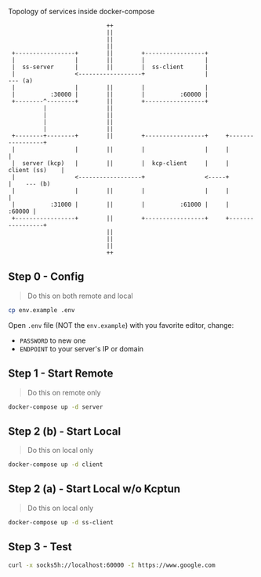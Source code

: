 

Topology of services inside docker-compose


```
                            ++
                            ||
                            ||
                            ||
 +-----------------+        ||        +-----------------+
 |                 |        ||        |                 |
 |  ss-server      |        ||        |  ss-client      |
 |                 <------------------+                 |                            --- (a)
 |                 |        ||        |                 |
 |          :30000 |        ||        |          :60000 |
 +--------^--------+        ||        +-----------------+
          |                 ||
          |                 ||
          |                 ||
          |                 ||
 +--------+--------+        ||        +-----------------+     +-----------------+
 |                 |        ||        |                 |     |                 |
 |  server (kcp)   |        ||        |  kcp-client     |     |  client (ss)    |
 |                 <------------------+                 <-----+                 |    --- (b)
 |                 |        ||        |                 |     |                 |
 |          :31000 |        ||        |          :61000 |     |          :60000 |
 +-----------------+        ||        +-----------------+     +-----------------+
                            ||
                            ||
                            ||
                            ++
```





## Step 0 - Config

> Do this on both remote and local

```bash
cp env.example .env
```

Open `.env` file (NOT the `env.example`) with you favorite editor, change:

- `PASSWORD` to new one
- `ENDPOINT` to your server's IP or domain





## Step 1 - Start Remote

> Do this on remote only

```bash
docker-compose up -d server
```





## Step 2 (b) - Start Local

> Do this on local only

```bash
docker-compose up -d client
```





## Step 2 (a) - Start Local w/o Kcptun

> Do this on local only

```bash
docker-compose up -d ss-client
```





## Step 3 - Test

```bash
curl -x socks5h://localhost:60000 -I https://www.google.com
```
